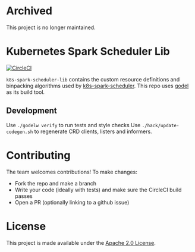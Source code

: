 # Archived

This project is no longer maintained.

# Kubernetes Spark Scheduler Lib

[![CircleCI](https://circleci.com/gh/palantir/k8s-spark-scheduler-lib.svg?style=svg)](https://circleci.com/gh/palantir/k8s-spark-scheduler-lib)

`k8s-spark-scheduler-lib` contains the custom resource definitions and binpacking algorithms used by [k8s-spark-scheduler](https://github.com/palantir/k8s-spark-scheduler). This repo uses [godel](https://github.com/palantir/godel) as its build tool.

## Development

Use `./godelw verify` to run tests and style checks
Use `./hack/update-codegen.sh` to regenerate CRD clients, listers and informers.

# Contributing

The team welcomes contributions!  To make changes:

- Fork the repo and make a branch
- Write your code (ideally with tests) and make sure the CircleCI build passes
- Open a PR (optionally linking to a github issue)

# License
This project is made available under the [Apache 2.0 License](/LICENSE).
